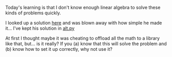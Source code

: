 Today's learning is that I don't know enough linear algebra to solve these kinds of problems quickly.

I looked up a solution [here](https://github.com/TurtleSmoke/Advent-of-Code/blob/main/2024/day_13/main.py) and was blown away with how simple he made it... I've kept his solution in [alt.py](alt.py)

At first I thought maybe it was cheating to offload all the math to a library like that, but... is it really?  If you (a) know that this will solve the problem and (b) know how to set it up correctly, why not use it?